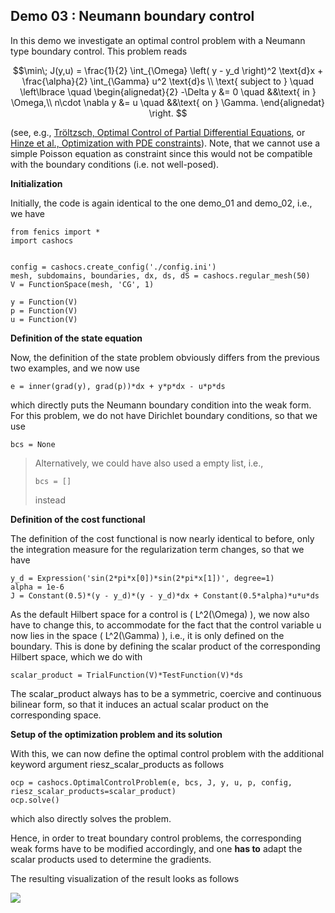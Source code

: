 ## Demo 03 : Neumann boundary control


In this demo we investigate an optimal control problem with
a Neumann type boundary control. This problem reads

$$\min\; J(y,u) = \frac{1}{2} \int_{\Omega} \left( y - y_d \right)^2 \text{d}x + \frac{\alpha}{2} \int_{\Gamma} u^2 \text{d}s \\
\text{ subject to } \quad \left\lbrace \quad
\begin{alignedat}{2}
-\Delta y &= 0 \quad &&\text{ in } \Omega,\\
n\cdot \nabla y &= u \quad &&\text{ on } \Gamma.
\end{alignedat} \right.
$$

(see, e.g., [Tröltzsch, Optimal Control of Partial Differential Equations](https://doi.org/10.1090/gsm/112),
or [Hinze et al., Optimization with PDE constraints](https://doi.org/10.1007/978-1-4020-8839-1)).
Note, that we cannot use a simple Poisson equation as constraint
since this would not be compatible with the boundary conditions
(i.e. not well-posed).

**Initialization**

Initially, the code is again identical to the one demo_01 and demo_02,
i.e., we have

    from fenics import *
    import cashocs


    config = cashocs.create_config('./config.ini')
    mesh, subdomains, boundaries, dx, ds, dS = cashocs.regular_mesh(50)
    V = FunctionSpace(mesh, 'CG', 1)

    y = Function(V)
    p = Function(V)
    u = Function(V)

**Definition of the state equation**


Now, the definition of the state problem obviously differs from the
previous two examples, and we now use

    e = inner(grad(y), grad(p))*dx + y*p*dx - u*p*ds

which directly puts the Neumann boundary condition into the weak form.
For this problem, we do not have Dirichlet boundary conditions, so that we
use

    bcs = None

> Alternatively, we could have also used a empty list, i.e.,
>
>     bcs = []
>
> instead

**Definition of the cost functional**


The definition of the cost functional is now nearly identical to before,
only the integration measure for the regularization term changes, so that we have

    y_d = Expression('sin(2*pi*x[0])*sin(2*pi*x[1])', degree=1)
    alpha = 1e-6
    J = Constant(0.5)*(y - y_d)*(y - y_d)*dx + Constant(0.5*alpha)*u*u*ds

As the default Hilbert space for a control is \( L^2(\Omega) \), we now
also have to change this, to accommodate for the fact that the control
variable u now lies in the space \( L^2(\Gamma) \), i.e., it is
only defined on the boundary. This is done by defining the scalar
product of the corresponding Hilbert space, which we do with

    scalar_product = TrialFunction(V)*TestFunction(V)*ds

The scalar_product always has to be a symmetric, coercive and continuous
bilinear form, so that it induces an actual scalar product on the
corresponding space.

**Setup of the optimization problem and its solution**


With this, we can now define the optimal control problem with the
additional keyword argument riesz_scalar_products as follows

    ocp = cashocs.OptimalControlProblem(e, bcs, J, y, u, p, config, riesz_scalar_products=scalar_product)
    ocp.solve()

which also directly solves the problem.

Hence, in order to treat boundary control problems, the corresponding
weak forms have to be modified accordingly, and one **has to** adapt the
scalar products used to determine the gradients.

The resulting visualization of the result looks as follows

![](./img/optimal_control/03_neumann_control.png)
